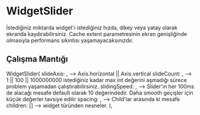 # WidgetSlider
İstediğiniz miktarda widget'ı istediğiniz hızda, dikey veya yatay olarak ekranda kaydırabilirsiniz.
Cache extent parametresinin ekran genişliğinde olmasıyla performans sıkıntısı yaşamayacaksınızdır.

## Çalışma Mantığı

WidgetSlider(
  slideAxis: , --> Axis.horizontal || Axis.vertical
  slideCount: , -->  1 || 100 || 1000000000 istediğiniz kadar max int değerini aşmadığı sürece problem yaşamadan çalıştırabilirsiniz.
  slidingSpeed: , --> Slider'ın her 100ms de alacağı mesafe default olarak 10 değerindedir. Daha smooth geçişler için küçük değerler tavsiye edilir
  spacing: , --> Child'lar arasında ki mesafe
  children: <Widget>[] --> widget türünden nesneler. 
  ),


